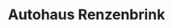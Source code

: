 ---
title: "Autohaus Renzenbrink"
url: /bramsche/autohaus-renzenbrink-im-alten-dorf/
shop: Autohaus
---